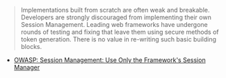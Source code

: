 > Implementations built from scratch are often weak and breakable. Developers are strongly discouraged from implementing their own Session Management. Leading web frameworks have undergone rounds of testing and fixing that leave them using secure methods of token generation. There is no value in re-writing such basic building blocks.

* [OWASP: Session Management: Use Only the Framework's Session Manager](https://www.owasp.org/index.php/Session_Management#Use_Only_the_Framework.27s_Session_Manager)
